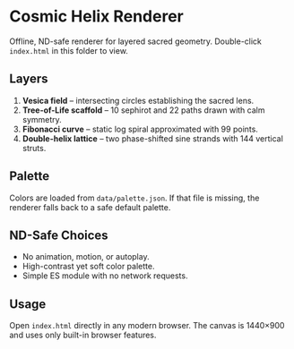 # Cosmic Helix Renderer

Offline, ND-safe renderer for layered sacred geometry. Double-click `index.html` in this folder to view.

## Layers
1. **Vesica field** – intersecting circles establishing the sacred lens.
2. **Tree-of-Life scaffold** – 10 sephirot and 22 paths drawn with calm symmetry.
3. **Fibonacci curve** – static log spiral approximated with 99 points.
4. **Double-helix lattice** – two phase-shifted sine strands with 144 vertical struts.

## Palette
Colors are loaded from `data/palette.json`. If that file is missing, the renderer falls back to a safe default palette.

## ND-Safe Choices
- No animation, motion, or autoplay.
- High-contrast yet soft color palette.
- Simple ES module with no network requests.

## Usage
Open `index.html` directly in any modern browser. The canvas is 1440×900 and uses only built-in browser features.
